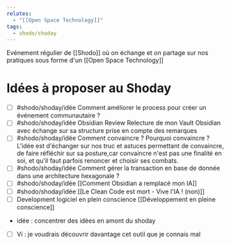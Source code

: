 ```yaml
---
relates:
  - "[[Open Space Technology]]"
tags:
  - shodo/shoday
---
```

Evénement régulier de [[Shodo]] où on échange et on partage sur nos pratiques sous forme d'un [[Open Space Technology]]

# Idées à proposer au Shoday

- [ ] #shodo/shoday/idée Comment améliorer le process pour créer un événement communautaire ?
- [ ] #shodo/shoday/idée Obsidian Review
      Relecture de mon Vault Obsidian avec échange sur sa structure prise en compte des remarques
- [ ] #shodo/shoday/idée Comment convaincre ?
      Pourquoi convaincre ? L'idée est d'échanger sur nos truc et astuces permettant de convaincre, de faire réfléchir sur sa posture,car convaincre n'est pas une finalité en soi, et qu'il faut parfois renoncer et choisir ses combats.
- [ ] #shodo/shoday/idée Comment gérer la transaction en base de donnée dans une architecture hexagonale ?
- [ ] #shodo/shoday/idée [[Comment Obsidian a remplacé mon IA]]
- [ ] #shodo/shoday/idée [[Le Clean Code est mort - Vive l'IA ! (non)]]
- [ ] Development logiciel en plein conscience [[Développement en pleine conscience]]
- idée : concentrer des idées en amont du shoday
- [ ] Vi : je voudrais découvrir davantage cet outil que je connais mal
